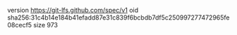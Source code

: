 version https://git-lfs.github.com/spec/v1
oid sha256:31c4b14e184b41efadd87e31c839f6bcbdb7df5c250997277472965fe08cecf5
size 973

